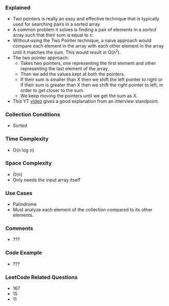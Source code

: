 ### Explained
- Two pointers is really an easy and effective technique that is typically used for searching pairs in a sorted array
- A common problem it solves is finding a pair of elements in a *sorted* array such that their sum is equal to `X`:
- Without using the Two Pointer technique, a naive approach would compare each element in the array with each other element in the array until it matches the sum. This would result in O(n$^2$).
- The two pointer approach:
	- Takes two pointers, one representing the first element and other representing the last element of the array, 
	- Then we add the values kept at both the pointers. 
	- If their sum is smaller than X then we shift the left pointer to right or if their sum is greater than X then we shift the right pointer to left, in order to get closer to the sum. 
	- We keep moving the pointers until we get the sum as X.
- This YT [video](https://www.youtube.com/watch?v=On03HWe2tZM) gives a good explanation from an interview standpoint.
	

### Collection Conditions
- Sorted

### Time Complexity
- O(n log n)

### Space Complexity
- O(n)
- Only needs the input array itself

### Use Cases
- Palindrome
- Must analyze each element of the collection compared to its other elements.

### Comments
- ???

### Code Example
- ???

### LeetCode Related Questions
- 167
- 15
- 11
